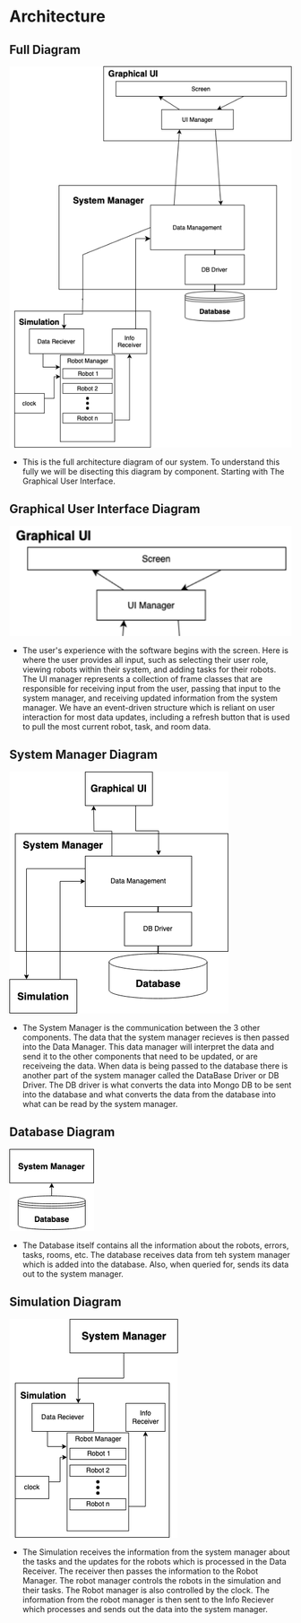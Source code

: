 # Architecture
## Full Diagram 
![Full Achitecture Diagram](Architecture_Diagram_final.png)
+ This is the full architecture diagram of our system. To understand this fully we will be disecting this diagram by component. Starting with The Graphical User Interface.
## Graphical User Interface Diagram
![Graphical UI Achitecture Diagram](Graphical_UI_Architecture.png)
+ The user's experience with the software begins with the screen. Here is where the user provides all input, such as selecting their user role, viewing robots within their system, and adding tasks for their robots. The UI manager represents a collection of frame classes that are responsible for receiving input from the user, passing that input to the system manager, and receiving updated information from the system manager. We have an event-driven structure which is reliant on user interaction for most data updates, including a refresh button that is used to pull the most current robot, task, and room data.
## System Manager Diagram
![System Manager Achitecture Diagram](System_Manager.png)
+ The System Manager is the communication between the 3 other components. The data that the system manager recieves is then passed into the Data Manager. This data manager will interpret the data and send it to the other components that need to be updated, or are receiveing the data. When data is being passed to the database there is another part of the system manager called the DataBase Driver or DB Driver. The DB driver is what converts the data into Mongo DB to be sent into the database and what converts the data from the database into what can be read by the system manager.
## Database Diagram
![Database Achitecture Diagram](Database.png)
+ The Database itself contains all the information about the robots, errors, tasks, rooms, etc. The database receives data from teh system manager which is added into the database. Also, when queried for, sends its data out to the system manager.
## Simulation Diagram
![Simulation Achitecture Diagram](Simulation_architecture.png)
+ The Simulation receives the information from the system manager about the tasks and the updates for the robots which is processed in the Data Receiver. The receiver then passes the information to the Robot Manager. The robot manager controls the robots in the simulation and their tasks. The Robot manager is also controlled by the clock. The information from the robot manager is then sent to the Info Reciever which processes and sends out the data into the system manager.
